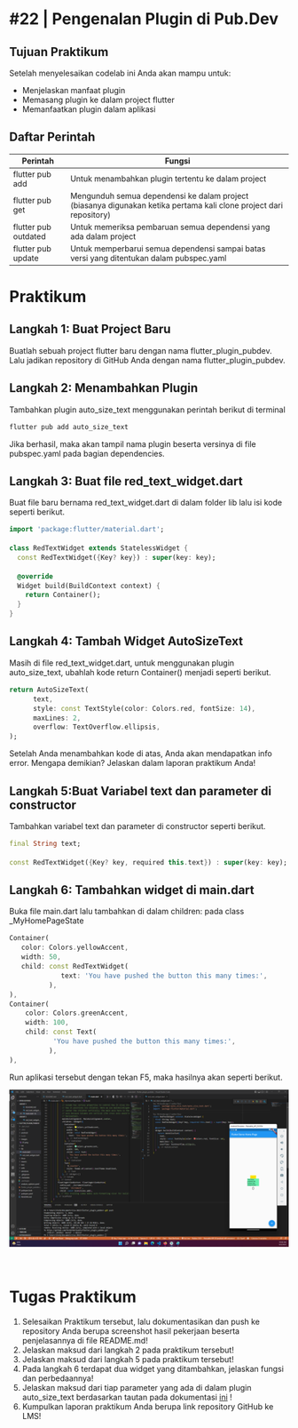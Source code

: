 # #22 | Pengenalan Plugin di Pub.Dev

## Tujuan Praktikum

Setelah menyelesaikan codelab ini Anda akan mampu untuk:

* Menjelaskan manfaat plugin
* Memasang plugin ke dalam project flutter
* Memanfaatkan plugin dalam aplikasi

## Daftar Perintah

| Perintah | Fungsi |
| --- | --- | 
| flutter pub add | Untuk menambahkan plugin tertentu ke dalam project | 
| flutter pub get | Mengunduh semua dependensi ke dalam project (biasanya digunakan ketika pertama kali clone project dari repository) | 
| flutter pub outdated | Untuk memeriksa pembaruan semua dependensi yang ada dalam project | 
| flutter pub update | Untuk memperbarui semua dependensi sampai batas versi yang ditentukan dalam pubspec.yaml | 

# Praktikum

## Langkah 1: Buat Project Baru

Buatlah sebuah project flutter baru dengan nama flutter_plugin_pubdev. Lalu jadikan repository di GitHub Anda dengan nama flutter_plugin_pubdev.

## Langkah 2: Menambahkan Plugin

Tambahkan plugin auto_size_text menggunakan perintah berikut di terminal

```bash
flutter pub add auto_size_text
```

Jika berhasil, maka akan tampil nama plugin beserta versinya di file pubspec.yaml pada bagian dependencies.

## Langkah 3: Buat file red_text_widget.dart

Buat file baru bernama red_text_widget.dart di dalam folder lib lalu isi kode seperti berikut.


```dart
import 'package:flutter/material.dart';

class RedTextWidget extends StatelessWidget {
  const RedTextWidget({Key? key}) : super(key: key);

  @override
  Widget build(BuildContext context) {
    return Container();
  }
}
```

## Langkah 4: Tambah Widget AutoSizeText

Masih di file red_text_widget.dart, untuk menggunakan plugin auto_size_text, ubahlah kode return Container() menjadi seperti berikut.

```dart
return AutoSizeText(
      text,
      style: const TextStyle(color: Colors.red, fontSize: 14),
      maxLines: 2,
      overflow: TextOverflow.ellipsis,
);
```

Setelah Anda menambahkan kode di atas, Anda akan mendapatkan info error. Mengapa demikian? Jelaskan dalam laporan praktikum Anda!

## Langkah 5:Buat Variabel text dan parameter di constructor

Tambahkan variabel text dan parameter di constructor seperti berikut.

```dart
final String text;

const RedTextWidget({Key? key, required this.text}) : super(key: key);

```

## Langkah 6: Tambahkan widget di main.dart

Buka file main.dart lalu tambahkan di dalam children: pada class _MyHomePageState

```dart
Container(
   color: Colors.yellowAccent,
   width: 50,
   child: const RedTextWidget(
             text: 'You have pushed the button this many times:',
          ),
),
Container(
    color: Colors.greenAccent,
    width: 100,
    child: const Text(
           'You have pushed the button this many times:',
          ),
),

```

Run aplikasi tersebut dengan tekan F5, maka hasilnya akan seperti berikut.

![Hasil](./images/01.png)

<br>

# Tugas Praktikum

1. Selesaikan Praktikum tersebut, lalu dokumentasikan dan push ke repository Anda berupa screenshot hasil pekerjaan beserta penjelasannya di file README.md!
2. Jelaskan maksud dari langkah 2 pada praktikum tersebut!
3. Jelaskan maksud dari langkah 5 pada praktikum tersebut!
4. Pada langkah 6 terdapat dua widget yang ditambahkan, jelaskan fungsi dan perbedaannya!
5. Jelaskan maksud dari tiap parameter yang ada di dalam plugin auto_size_text berdasarkan tautan pada dokumentasi [ini](https://pub.dev/documentation/auto_size_text/latest/) !
6. Kumpulkan laporan praktikum Anda berupa link repository GitHub ke LMS!


